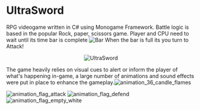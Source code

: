# UltraSword
RPG videogame written in C# using Monogame Framework. Battle logic is based in the popular Rock, paper, scissors game. 
Player and CPU need to wait until its time bar is complete ![Bar](https://github.com/MethodCa/UltraSword/assets/15893276/4deef50a-4b05-414a-89fa-c902cfbb4aea) When the bar is full its you turn to Attack!

<p align="center">
    <img src="https://github.com/MethodCa/UltraSword/assets/15893276/a0734897-6525-418d-b318-753d079830ea" alt="UltraSword">
</p>

The game heavily relies on visual cues to alert or inform the player of what's happening in-game, a large number of animations and sound effects were put in place to enhance the gameplay.![animation_36_candle_flames](https://github.com/MethodCa/UltraSword/assets/15893276/5fd51e12-79f1-4fec-b05c-51cf37cbf8a3)

![animation_flag_attack](https://github.com/MethodCa/UltraSword/assets/15893276/9d69b330-a1bb-40d9-8d69-a47823e18315)
![animation_flag_defend](https://github.com/MethodCa/UltraSword/assets/15893276/b41ede1a-92e9-4719-ae6d-07415fe4946e)
![animation_flag_empty_white](https://github.com/MethodCa/UltraSword/assets/15893276/06eb1bfe-ceda-4518-b0ec-8658ab373301)

